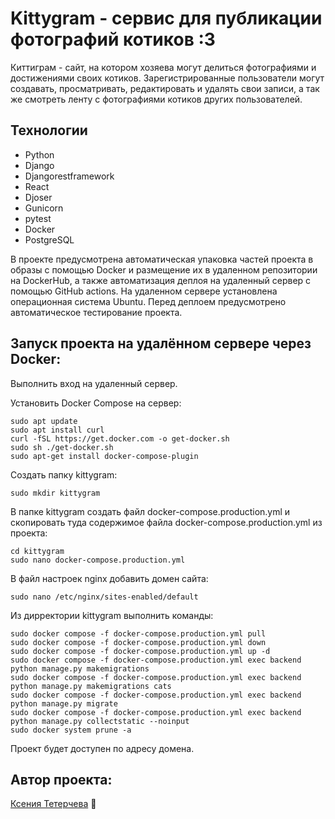 #  Kittygram - сервис для публикации фотографий котиков :3
Киттиграм - сайт, на котором хозяева могут делиться фотографиями и достижениями своих котиков. Зарегистрированные пользователи могут создавать, просматривать, редактировать и удалять свои записи, а так же смотреть ленту с фотографиями котиков других пользователей.


## Технологии

- Python
- Django
- Djangorestframework
- React
- Djoser
- Gunicorn
- pytest
- Docker
- PostgreSQL

В проекте предусмотрена автоматическая упаковка частей проекта в образы с помощью Docker и размещение их 
в удаленном репозитории на DockerHub, а также автоматизация деплоя на удаленный сервер с помощью GitHub actions. На удаленном сервере установлена операционная система Ubuntu.
Перед деплоем предусмотрено автоматическое тестирование проекта.


## Запуск проекта на удалённом сервере через Docker:

Выполнить вход на удаленный сервер.

Установить Docker Compose на сервер:
```
sudo apt update
sudo apt install curl
curl -fSL https://get.docker.com -o get-docker.sh
sudo sh ./get-docker.sh
sudo apt-get install docker-compose-plugin
```

Создать папку kittygram:
```
sudo mkdir kittygram
```

В папке kittygram создать файл docker-compose.production.yml и скопировать туда содержимое файла docker-compose.production.yml из проекта:
```
cd kittygram
sudo nano docker-compose.production.yml
```

В файл настроек nginx добавить домен сайта:
```
sudo nano /etc/nginx/sites-enabled/default
```

Из дирректории kittygram выполнить команды:
```
sudo docker compose -f docker-compose.production.yml pull
sudo docker compose -f docker-compose.production.yml down
sudo docker compose -f docker-compose.production.yml up -d
sudo docker compose -f docker-compose.production.yml exec backend python manage.py makemigrations
sudo docker compose -f docker-compose.production.yml exec backend python manage.py makemigrations cats
sudo docker compose -f docker-compose.production.yml exec backend python manage.py migrate
sudo docker compose -f docker-compose.production.yml exec backend python manage.py collectstatic --noinput
sudo docker system prune -a
```
Проект будет доступен по адресу домена.


## Автор проекта:

[Ксения Тетерчева](https://github.com/GreenVibesOnly) 🌿
